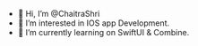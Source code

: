 - 👋 Hi, I’m @ChaitraShri
- 👀 I’m interested in IOS app Development.
- 🌱 I’m currently learning on SwiftUI & Combine.

<!---
ChaitraShri/ChaitraShri is a ✨ special ✨ repository because its `README.md` (this file) appears on your GitHub profile.
You can click the Preview link to take a look at your changes.
--->
